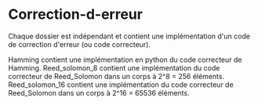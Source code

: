 # Correction-d-erreur

Chaque dossier est indépendant et contient une implémentation d'un code de correction d'erreur (ou code correcteur).

Hamming contient une implémentation en python du code correcteur de Hamming.
Reed_solomon_8 contient une implémentation du code correcteur de Reed_Solomon dans un corps à 2^8 = 256 éléments.
Reed_solomon_16 contient une implémentation du code correcteur de Reed_Solomon dans un corps à 2^16 = 65536 éléments.
